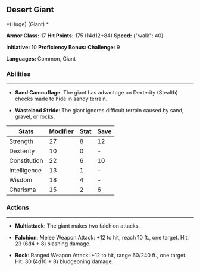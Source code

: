 ## Desert Giant
*(Huge) (Giant) *

**Armor Class:** 17
**Hit Points:** 175 (14d12+84)
**Speed:** {"walk": 40}

**Initiative:** 10
**Proficiency Bonus:**
**Challenge:** 9

**Languages:** Common, Giant

### Abilities
 --- 
- **Sand Camouflage**: The giant has advantage on Dexterity (Stealth) checks made to hide in sandy terrain.

- **Wasteland Stride**: The giant ignores difficult terrain caused by sand, gravel, or rocks.



| Stats | Modifier | Stat | Save
| ---- | ---- | ---- | ---- |
| Strength | 27 | 8 | 12 |
| Dexterity | 10 | 0 | - |
| Constitution | 22 | 6 | 10 |
| Intelligence | 13 | 1 | - |
| Wisdom | 18 | 4 | - |
| Charisma | 15 | 2 | 6 |

### Actions
 --- 
- **Multiattack**: The giant makes two falchion attacks.

- **Falchion**: Melee Weapon Attack: +12 to hit, reach 10 ft., one target. Hit: 23 (6d4 + 8) slashing damage.

- **Rock**: Ranged Weapon Attack: +12 to hit, range 60/240 ft., one target. Hit: 30 (4d10 + 8) bludgeoning damage.

